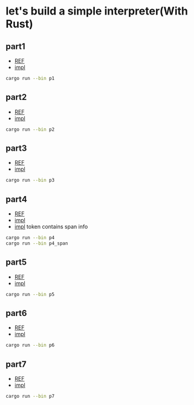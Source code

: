 # let's build a simple interpreter(With Rust)

## part1

- [REF](https://ruslanspivak.com/lsbasi-part1/)
- [impl](src/bin/p1.rs)

```bash
cargo run --bin p1
```

## part2

- [REF](https://ruslanspivak.com/lsbasi-part2/)
- [impl](src/bin/p2.rs)

```bash
cargo run --bin p2
```

## part3

- [REF](https://ruslanspivak.com/lsbasi-part3/)
- [impl](src/bin/p3.rs)

```bash
cargo run --bin p3
```

## part4

- [REF](https://ruslanspivak.com/lsbasi-part4/)
- [impl](src/bin/p4.rs)
- [impl](src/bin/p4_span.rs) token contains span info


```bash
cargo run --bin p4
cargo run --bin p4_span
```

## part5

- [REF](https://ruslanspivak.com/lsbasi-part5/)
- [impl](src/bin/p5.rs)

```bash
cargo run --bin p5
```

## part6

- [REF](https://ruslanspivak.com/lsbasi-part6/)
- [impl](src/bin/p6.rs)

```bash
cargo run --bin p6
```

## part7

- [REF](https://ruslanspivak.com/lsbasi-part7/)
- [impl](src/bin/p7.rs)

```bash
cargo run --bin p7
```

